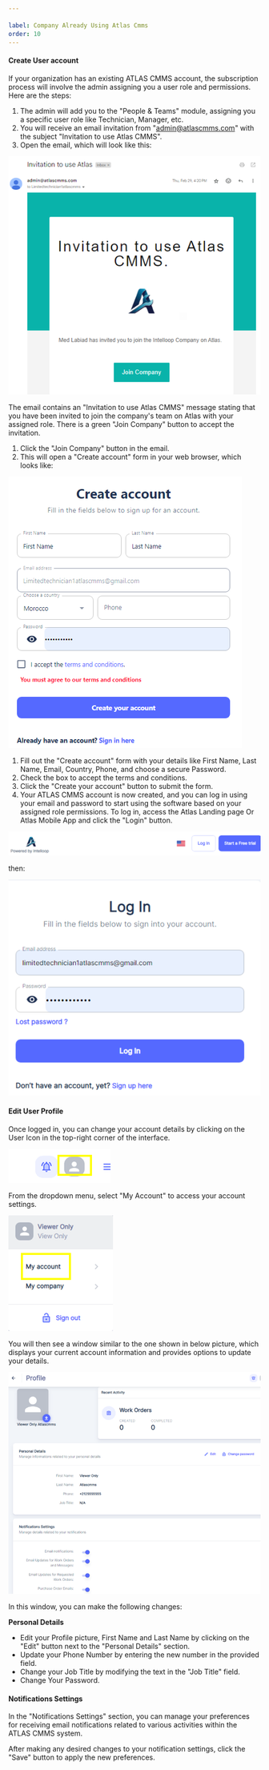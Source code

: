 ```yaml
---

label: Company Already Using Atlas Cmms
order: 10
---
```

#### Create User account

If your organization has an existing ATLAS CMMS account, the subscription process will involve the admin assigning you a user role and permissions. Here are the steps:

1. The admin will add you to the "People & Teams" module, assigning you a specific user role like Technician, Manager, etc.
2. You will receive an email invitation from "[admin@atlascmms.com](mailto:admin@atlascmms.com)" with the subject "Invitation to use Atlas CMMS".
3. Open the email, which will look like this:

![](../../static/img/image4.png)

The email contains an "Invitation to use Atlas CMMS" message stating that you have been invited to join the company's team on Atlas with your assigned role. There is a green "Join Company" button to accept the invitation.

1. Click the "Join Company" button in the email.
2. This will open a "Create account" form in your web browser, which looks like:

![](../../static/img/image5.png)

1. Fill out the "Create account" form with your details like First Name, Last Name, Email, Country, Phone, and choose a secure Password.
2. Check the box to accept the terms and conditions.
3. Click the "Create your account" button to submit the form.
4. Your ATLAS CMMS account is now created, and you can log in using your email and password to start using the software based on your assigned role permissions. To log in, access the Atlas Landing page Or Atlas Mobile App and click the "Login" button.

![](../../static/img/image6.png)

then:

![](../../static/img/image7.png)

#### <a id="_Edit_User_Profile"></a>Edit User Profile

Once logged in, you can change your account details by clicking on the User Icon in the top\-right corner of the interface.

![](../../static/img/image8.png)

From the dropdown menu, select "My Account" to access your account settings.

![](../../static/img/image9.png)

You will then see a window similar to the one shown in below picture, which displays your current account information and provides options to update your details.

![](../../static/img/image10.png)

In this window, you can make the following changes:

__Personal Details__

- Edit your Profile picture, First Name and Last Name by clicking on the "Edit" button next to the "Personal Details" section.
- Update your Phone Number by entering the new number in the provided field.
- Change your Job Title by modifying the text in the "Job Title" field.
- Change Your Password.

#### <a id="_Notifications_Settings"></a>Notifications Settings

In the "Notifications Settings" section, you can manage your preferences for receiving email notifications related to various activities within the ATLAS CMMS system.

After making any desired changes to your notification settings, click the "Save" button to apply the new preferences.
